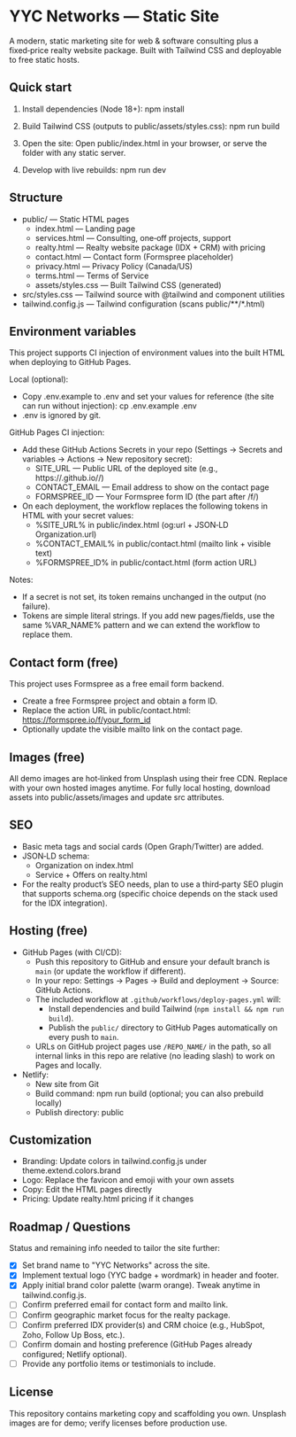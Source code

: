 # YYC Networks — Static Site

A modern, static marketing site for web & software consulting plus a fixed‑price realty website package. Built with Tailwind CSS and deployable to free static hosts.

## Quick start

1. Install dependencies (Node 18+):
   npm install

2. Build Tailwind CSS (outputs to public/assets/styles.css):
   npm run build

3. Open the site:
   Open public/index.html in your browser, or serve the folder with any static server.

4. Develop with live rebuilds:
   npm run dev

## Structure

- public/ — Static HTML pages
  - index.html — Landing page
  - services.html — Consulting, one‑off projects, support
  - realty.html — Realty website package (IDX + CRM) with pricing
  - contact.html — Contact form (Formspree placeholder)
  - privacy.html — Privacy Policy (Canada/US)
  - terms.html — Terms of Service
  - assets/styles.css — Built Tailwind CSS (generated)
- src/styles.css — Tailwind source with @tailwind and component utilities
- tailwind.config.js — Tailwind configuration (scans public/**/*.html)

## Environment variables

This project supports CI injection of environment values into the built HTML when deploying to GitHub Pages.

Local (optional):
- Copy .env.example to .env and set your values for reference (the site can run without injection):
  cp .env.example .env
- .env is ignored by git.

GitHub Pages CI injection:
- Add these GitHub Actions Secrets in your repo (Settings → Secrets and variables → Actions → New repository secret):
  - SITE_URL — Public URL of the deployed site (e.g., https://<user>.github.io/<repo>/)
  - CONTACT_EMAIL — Email address to show on the contact page
  - FORMSPREE_ID — Your Formspree form ID (the part after /f/)
- On each deployment, the workflow replaces the following tokens in HTML with your secret values:
  - %SITE_URL% in public/index.html (og:url + JSON‑LD Organization.url)
  - %CONTACT_EMAIL% in public/contact.html (mailto link + visible text)
  - %FORMSPREE_ID% in public/contact.html (form action URL)

Notes:
- If a secret is not set, its token remains unchanged in the output (no failure).
- Tokens are simple literal strings. If you add new pages/fields, use the same %VAR_NAME% pattern and we can extend the workflow to replace them.

## Contact form (free)

This project uses Formspree as a free email form backend.

- Create a free Formspree project and obtain a form ID.
- Replace the action URL in public/contact.html:
  https://formspree.io/f/your_form_id
- Optionally update the visible mailto link on the contact page.

## Images (free)

All demo images are hot‑linked from Unsplash using their free CDN. Replace with your own hosted images anytime. For fully local hosting, download assets into public/assets/images and update src attributes.

## SEO

- Basic meta tags and social cards (Open Graph/Twitter) are added.
- JSON‑LD schema:
  - Organization on index.html
  - Service + Offers on realty.html
- For the realty product’s SEO needs, plan to use a third‑party SEO plugin that supports schema.org (specific choice depends on the stack used for the IDX integration).

## Hosting (free)

- GitHub Pages (with CI/CD):
  - Push this repository to GitHub and ensure your default branch is `main` (or update the workflow if different).
  - In your repo: Settings → Pages → Build and deployment → Source: GitHub Actions.
  - The included workflow at `.github/workflows/deploy-pages.yml` will:
    - Install dependencies and build Tailwind (`npm install && npm run build`).
    - Publish the `public/` directory to GitHub Pages automatically on every push to `main`.
  - URLs on GitHub project pages use `/REPO_NAME/` in the path, so all internal links in this repo are relative (no leading slash) to work on Pages and locally.
- Netlify:
  - New site from Git
  - Build command: npm run build (optional; you can also prebuild locally)
  - Publish directory: public

## Customization

- Branding: Update colors in tailwind.config.js under theme.extend.colors.brand
- Logo: Replace the favicon and emoji with your own assets
- Copy: Edit the HTML pages directly
- Pricing: Update realty.html pricing if it changes

## Roadmap / Questions

Status and remaining info needed to tailor the site further:

- [x] Set brand name to "YYC Networks" across the site.
- [x] Implement textual logo (YYC badge + wordmark) in header and footer.
- [x] Apply initial brand color palette (warm orange). Tweak anytime in tailwind.config.js.
- [ ] Confirm preferred email for contact form and mailto link.
- [ ] Confirm geographic market focus for the realty package.
- [ ] Confirm preferred IDX provider(s) and CRM choice (e.g., HubSpot, Zoho, Follow Up Boss, etc.).
- [ ] Confirm domain and hosting preference (GitHub Pages already configured; Netlify optional).
- [ ] Provide any portfolio items or testimonials to include.

## License

This repository contains marketing copy and scaffolding you own. Unsplash images are for demo; verify licenses before production use.
